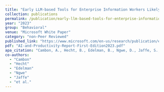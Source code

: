 ```yaml
---
title: "Early LLM-based Tools for Enterprise Information Workers Likely Provide Meaningful Boosts to Productivity"
collection: publications
permalink: /publication/early-llm-based-tools-for-enterprise-information-workers-likely-provide-meaningf
year: "2023"
group: "Behavioral"
venue: "Microsoft White Paper"
category: "non-Peer Reviewed"
published_link: "https://www.microsoft.com/en-us/research/publication/early-llm-based-tools-for-enterprise-information-workers-likely-provide-meaningful-boosts-to-productivity/"
pdf: "AI-and-Productivity-Report-First-Edition2023.pdf"
apa_citation: "Cambon, A., Hecht, B., Edelman, B., Ngwe, D., Jaffe, S., Heger, A., ... & Teevan, J. (2023). Early LLM-based Tools for Enterprise Information Workers Likely Provide Meaningful Boosts to Productivity. Microsoft Research. MSR-TR-2023-43."
co-authors:
  - "Cambon"
  - "Hecht"
  - "Edelman"
  - "Ngwe"
  - "Jaffe"
  - "et al."
---
```

